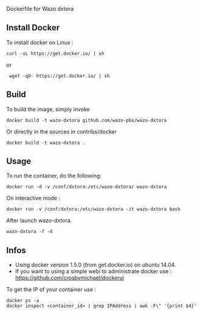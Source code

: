 Dockerfile for Wazo dxtora

## Install Docker

To install docker on Linux :

    curl -sL https://get.docker.io/ | sh

 or

     wget -qO- https://get.docker.io/ | sh

## Build

To build the image, simply invoke

    docker build -t wazo-dxtora github.com/wazo-pbx/wazo-dxtora

Or directly in the sources in contribs/docker

    docker build -t wazo-dxtora .

## Usage

To run the container, do the following:

    docker run -d -v /conf/dxtora:/etc/wazo-dxtora/ wazo-dxtora

On interactive mode :

    docker run -v /conf/dxtora:/etc/wazo-dxtora -it wazo-dxtora bash

After launch wazo-dxtora.

    wazo-dxtora -f -d

## Infos

- Using docker version 1.5.0 (from get.docker.io) on ubuntu 14.04.
- If you want to using a simple webi to administrate docker use : https://github.com/crosbymichael/dockerui

To get the IP of your container use :

    docker ps -a
    docker inspect <container_id> | grep IPAddress | awk -F\" '{print $4}'
